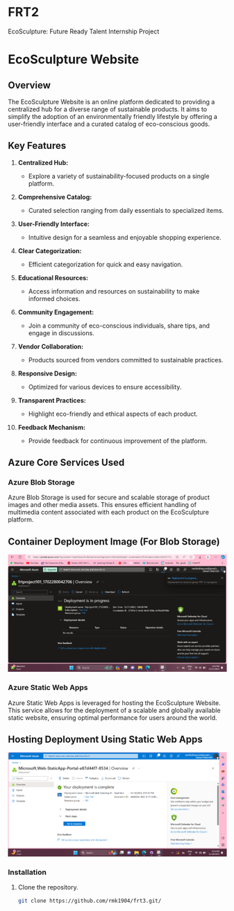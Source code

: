 # FRT2
 EcoSculpture: Future Ready Talent Internship Project
# EcoSculpture Website

## Overview

The EcoSculpture Website is an online platform dedicated to providing a centralized hub for a diverse range of sustainable products. It aims to simplify the adoption of an environmentally friendly lifestyle by offering a user-friendly interface and a curated catalog of eco-conscious goods.

## Key Features

1. **Centralized Hub:**
   - Explore a variety of sustainability-focused products on a single platform.

2. **Comprehensive Catalog:**
   - Curated selection ranging from daily essentials to specialized items.

3. **User-Friendly Interface:**
   - Intuitive design for a seamless and enjoyable shopping experience.

4. **Clear Categorization:**
   - Efficient categorization for quick and easy navigation.

5. **Educational Resources:**
   - Access information and resources on sustainability to make informed choices.

6. **Community Engagement:**
   - Join a community of eco-conscious individuals, share tips, and engage in discussions.

7. **Vendor Collaboration:**
   - Products sourced from vendors committed to sustainable practices.

8. **Responsive Design:**
   - Optimized for various devices to ensure accessibility.

9. **Transparent Practices:**
   - Highlight eco-friendly and ethical aspects of each product.

10. **Feedback Mechanism:**
    - Provide feedback for continuous improvement of the platform.

## Azure Core Services Used

### Azure Blob Storage

Azure Blob Storage is used for secure and scalable storage of product images and other media assets. This ensures efficient handling of multimedia content associated with each product on the EcoSculpture platform.

## Container Deployment Image (For Blob Storage)

![Alt Text](i1.png)

### Azure Static Web Apps

Azure Static Web Apps is leveraged for hosting the EcoSculpture Website. This service allows for the deployment of a scalable and globally available static website, ensuring optimal performance for users around the world.
## Hosting Deployment Using Static Web Apps

![Alt Text](i2.png)

### Installation
1. Clone the repository.
   ```bash
   git clone https://github.com/rmk1904/frt3.git/
